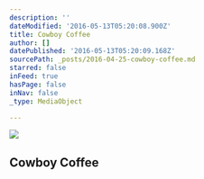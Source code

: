 ```yaml
---
description: ''
dateModified: '2016-05-13T05:20:08.900Z'
title: Cowboy Coffee
author: []
datePublished: '2016-05-13T05:20:09.168Z'
sourcePath: _posts/2016-04-25-cowboy-coffee.md
starred: false
inFeed: true
hasPage: false
inNav: false
_type: MediaObject

---
```

<article style=""><img src="https://the-grid-user-content.s3-us-west-2.amazonaws.com/54f81988-e538-42d8-a23f-2e89a7b68a28.jpg" /><h1>Cowboy Coffee</h1></article>